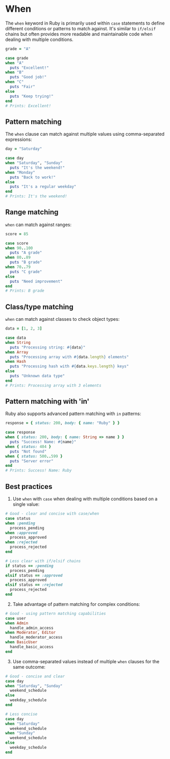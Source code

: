 # When

The `when` keyword in Ruby is primarily used within `case` statements to define different conditions or patterns to match against. It's similar to `if/elsif` chains but often provides more readable and maintainable code when dealing with multiple conditions.

```ruby
grade = "A"

case grade
when "A"
  puts "Excellent!"
when "B"
  puts "Good job!"
when "C"
  puts "Fair"
else
  puts "Keep trying!"
end
# Prints: Excellent!
```

## Pattern matching

The `when` clause can match against multiple values using comma-separated expressions:

```ruby
day = "Saturday"

case day
when "Saturday", "Sunday"
  puts "It's the weekend!"
when "Monday"
  puts "Back to work!"
else
  puts "It's a regular weekday"
end
# Prints: It's the weekend!
```

## Range matching

`when` can match against ranges:

```ruby
score = 85

case score
when 90..100
  puts "A grade"
when 80..89
  puts "B grade"
when 70..79
  puts "C grade"
else
  puts "Need improvement"
end
# Prints: B grade
```

## Class/type matching

`when` can match against classes to check object types:

```ruby
data = [1, 2, 3]

case data
when String
  puts "Processing string: #{data}"
when Array
  puts "Processing array with #{data.length} elements"
when Hash
  puts "Processing hash with #{data.keys.length} keys"
else
  puts "Unknown data type"
end
# Prints: Processing array with 3 elements
```

## Pattern matching with 'in'

Ruby also supports advanced pattern matching with `in` patterns:

```ruby
response = { status: 200, body: { name: "Ruby" } }

case response
when { status: 200, body: { name: String => name } }
  puts "Success! Name: #{name}"
when { status: 404 }
  puts "Not found"
when { status: 500..599 }
  puts "Server error"
end
# Prints: Success! Name: Ruby
```

## Best practices

1. Use `when` with `case` when dealing with multiple conditions based on a single value:

```ruby
# Good - clear and concise with case/when
case status
when :pending
  process_pending
when :approved
  process_approved
when :rejected
  process_rejected
end

# Less clear with if/elsif chains
if status == :pending
  process_pending
elsif status == :approved
  process_approved
elsif status == :rejected
  process_rejected
end
```

2. Take advantage of pattern matching for complex conditions:

```ruby
# Good - using pattern matching capabilities
case user
when Admin
  handle_admin_access
when Moderator, Editor
  handle_moderator_access
when BasicUser
  handle_basic_access
end
```

3. Use comma-separated values instead of multiple `when` clauses for the same outcome:

```ruby
# Good - concise and clear
case day
when "Saturday", "Sunday"
  weekend_schedule
else
  weekday_schedule
end

# Less concise
case day
when "Saturday"
  weekend_schedule
when "Sunday"
  weekend_schedule
else
  weekday_schedule
end
``` 